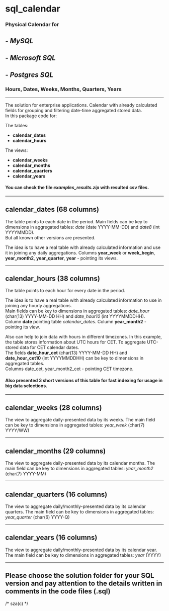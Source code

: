 # sql_calendar

### Physical **Calendar** for 
## - *MySQL*  
## - *Microsoft SQL*  
## - *Postgres SQL*  
### Hours, Dates, Weeks, Months, Quarters, Years

--- 
The solution for enterprise applications. Calendar with already calculated fields for grouping and filtering date-time aggregated stored data.  
In this package code for:

The tables:
- **calendar_dates**
- **calendar_hours**

The views:
- **calendar_weeks**
- **calendar_months**
- **calendar_quarters**
- **calendar_years**

#### You can check the file *examples_results.zip* with resulted csv files.

---
 ## **calendar_dates** (68 columns)  
 The table points to each date in the period.
 Main fields can be key to dimensions in aggregated tables: *date* (date YYYY-MM-DD) and *date8* (int YYYYMMDD).  
 But all known other versions are presented. 

 The idea is to have a real table with already calculated information and use it in joining any daily aggregations. 
 Columns **year_week** or **week_begin**, **year_month2**, **year_quarter**, **year** - pointing its views. 

---
 ## **calendar_hours** (38 columns)  
 The table points to each hour for every date in the period.
 
 The idea is to have a real table with already calculated information to use in joining any hourly aggregations.  
 Main fields can be key to dimensions in aggregated tables: *date_hour* (char(13) YYYY-MM-DD HH) and *date_hour10* (int YYYYMMDDHH).  
 Column **date** pointing table *calendar_dates*. Column **year_month2** - pointing its view.  
 
 Also can help to join data with hours in different timezones.
 In this example, the table stores information about UTC hours for CET. To aggregate UTC-stored data for CET calendar dates.  
 The fields **date_hour_cet** (char(13) YYYY-MM-DD HH) and **date_hour_cet10** (int YYYYMMDDHH) can be key to dimensions in aggregated tables.   
 Columns date_cet, year_month2_cet - pointing CET timezone.  
 
#### Also presented 3 short versions of this table for fast indexing for usage in big data selections.

---

 ## **calendar_weeks** (28 columns)  
 The view to aggregate daily-presented data by its weeks.
 The main field can be key to dimensions in aggregated tables: *year_week* (char(7) YYYY/WW)

---

 ## **calendar_months** (29 columns)  
 The view to aggregate daily-presented data by its calendar months.
 The main field can be key to dimensions in aggregated tables: *year_month2* (char(7) YYYY-MM)

---

 ## **calendar_quarters** (16 columns)  
 The view to aggregate daily/monthly-presented data by its calendar quarters.
 The main field can be key to dimensions in aggregated tables: *year_quarter* (char(6) YYYY-Q)

---

 ## **calendar_years** (16 columns)  
 The view to aggregate daily/monthly-presented data by its calendar year.
 The main field can be key to dimensions in aggregated tables: *year* (YYYY)

---

Please choose the solution folder for your SQL version and pay attention to the details written in comments in the code files (.sql)
--- 
/*
 sza(c)
 */

